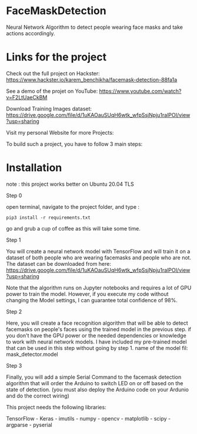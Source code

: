 # FaceMaskDetection

Neural Network Algorithm to detect people wearing face masks and take actions accordingly.

# Links for the project

Check out the full project on Hackster: https://www.hackster.io/karem_benchikha/facemask-detection-88fa1a

See a demo of the projet on YouTube: https://www.youtube.com/watch?v=F2LtUaeCkBM

Download Training Images dataset: https://drive.google.com/file/d/1uKAOauSUqH6wtk_wfpSsjNpju1ralPOI/view?usp=sharing

Visit my personal Website for more Projects:

To build such a project, you have to follow 3 main steps:

# Installation

note : this project works better on Ubuntu 20.04 TLS

Step 0

open terminal, navigate to the project folder, and type :
~~~ 
pip3 install -r requirements.txt
~~~

go and grub a cup of coffee as this will take some time.

Step 1

You will create a neural network model with TensorFlow and will train it on a dataset of both people who are wearing facemasks and people who are not.
The dataset can be downloaded from here: https://drive.google.com/file/d/1uKAOauSUqH6wtk_wfpSsjNpju1ralPOI/view?usp=sharing

Note that the algorithm runs on Jupyter notebooks and requires a lot of GPU power to train the model. However, if you execute my code without changing the Model settings, I can guarantee total confidence of 98%.

Step 2

Here, you will create a face recognition algorithm that will be able to detect facemasks on people's faces using the trained model in the previous step. 
if you don't have the GPU power or the needed dependencies or knowledge to work with neural network models. I have included my pre-trained model that can be used in this step without going by step 1. name of the model fil: mask_detector.model

Step 3

Finally, you will add a simple Serial Command to the facemask detection algorithm   that will order the Arduino to switch LED on or off based on the state of detection.
(you must also deploy the Arduino code on your Ardunio and do the correct wiring)

This project needs the following libraries:

TensorFlow - Keras - imutils - numpy - opencv - matplotlib - scipy - argparse - pyserial
